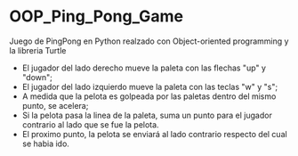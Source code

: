 # OOP_Ping_Pong_Game
Juego de PingPong en Python realzado con Object-oriented programming y la libreria Turtle

- El jugador del lado derecho mueve la paleta con las flechas "up" y "down";
- El jugador del lado izquierdo mueve la paleta con las teclas "w" y "s";
- A medida que la pelota es golpeada por las paletas dentro del mismo punto, se acelera;
- Si la pelota pasa la linea de la paleta, suma un punto para el jugador contrario al lado que se fue la pelota.
- El proximo punto, la pelota se enviará al lado contrario respecto del cual se habia ido.
